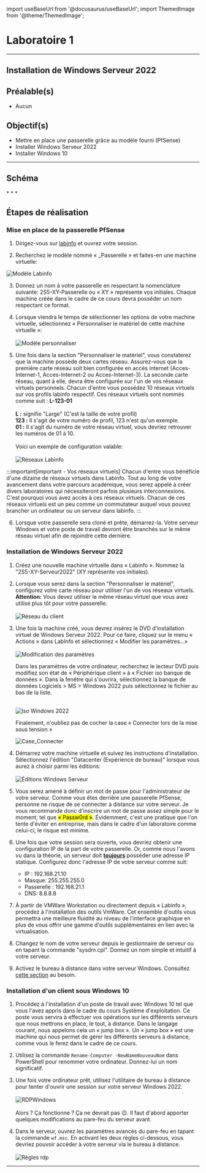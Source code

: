 import useBaseUrl from '@docusaurus/useBaseUrl';
import ThemedImage from '@theme/ThemedImage';

# Laboratoire 1
* * *
## Installation de Windows Serveur 2022

## Préalable(s)

- Aucun

## Objectif(s)
- Mettre en place une passerelle grâce au modèle fourni (PfSense)
- Installer Windows Serveur 2022
- Installer Windows 10
* * *
## Schéma

<div style={{textAlign: 'center'}}>
    <ThemedImage
        alt="Schéma"
        sources={{
            light: useBaseUrl('/img/Serveurs1/Laboratoire1_W.svg'),
            dark: useBaseUrl('/img/Serveurs1/Laboratoire1_D.svg'),
        }}
    />
</div>
* * *

## Étapes de réalisation

### Mise en place de la passerelle PfSense

1. Dirigez-vous sur [labinfo](labinfo.cegepmontpetit.ca) et ouvrez votre session.

2. Recherchez le modèle nommé « _Passerelle » et faites-en une machine virtuelle:

![Modèle Labinfo](../Assets/01/modele_labinfo.png)

3. Donnez un nom à votre passerelle en respectant la nomenclature suivante: 2S5-XY-Passerelle ou « XY » représente vos initiales. Chaque machine créée dans le cadre de ce cours devra posséder un nom respectant ce format.

4. Lorsque viendra le temps de sélectionner les options de votre machine virtuelle, sélectionnez « Personnaliser le matériel de cette machine virtuelle »:<br/><br/>
![Modèle personnaliser](../Assets/01/labinfo_personnaliser.png)

5. Une fois dans la section "Personnaliser le matériel", vous constaterez que la machine possède deux cartes réseau. Assurez-vous que la première carte réseau soit bien configurée en accès internet (Acces-Internet-1, Acces-Internet-2 ou Acces-Internet-3). La seconde carte réseau, quant à elle, devra être configurée sur l'un de vos réseaux virtuels personnels. Chacun d'entre vous possédez 10 réseaux virtuels sur vos profils labinfo respectif. Ces réseaux virtuels sont nommés comme suit : **L-123-01**<br/><br/>
**L :** signifie "Large" (C'est la taille de votre profil)<br/>
**123 :** Il s'agit de votre numéro de profil, 123 n'est qu'un exemple.<br/>
**01 :** Il s'agit du numéro de votre réseau virtuel, vous devriez retrouver les numéros de 01 à 10.<br/><br/>
Voici un exemple de configuration valable:<br/><br/>
![Réseaux Labinfo](../Assets/01/labinfo_reseaux.png)

:::important[important - Vos réseaux virtuels]
Chacun d'entre vous bénéficie d'une dizaine de réseaux virtuels dans Labinfo. Tout au long de votre avancement dans votre parcours académique, vous serez appelé à créer divers laboratoires qui nécessiteront parfois plusieurs interconnexions. C'est pourquoi vous avez accès à ces réseaux virtuels. Chacun de ces réseaux virtuels est un peu comme un commutateur auquel vous pouvez brancher un ordinateur ou un serveur dans labinfo.
:::

6. Lorsque votre passerelle sera cloné et prête, démarrez-la. Votre serveur Windows et votre poste de travail devront être branchés sur le même réseau virtuel afin de rejoindre cette dernière.

### Installation de Windows Serveur 2022

1. Créez une nouvelle machine virtuelle dans « Labinfo ». Nommez la "2S5-XY-Serveur2022" (XY représente vos initiales).

2. Lorsque vous serez dans la section "Personnaliser le matériel", configurez votre carte réseau pour utiliser l'un de vos réseaux virtuels. **Attention:** Vous devez utiliser le même réseau virtuel que vous avez utilisé plus tôt pour votre passerelle.<br /><br />
![Réseau du client](../Assets/01/labinfo_reseaux_client.png)

3. Une fois la machine créé, vous devrez insérez le DVD d'installation virtuel de Windows Serveur 2022. Pour ce faire, cliquez sur le menu « Actions » dans LabInfo et sélectionnez « Modifier les paramètres...»<br /><br />
![Modification des paramètres](../Assets/01/Labinfo_Modif_Param.png)

    Dans les paramètres de votre ordinateur, recherchez le lecteur DVD puis modifiez son état de « Périphérique client » à « Fichier iso banque de données ». Dans la fenêtre qui s'ouvrira, sélectionnez la banque de données Logiciels > MS > Windows 2022 puis sélectionnez le fichier au bas de la liste.<br /><br />

    ![Iso Windows 2022](../Assets/01/iso_win2022.png)

    Finalement, n'oubliez pas de cocher la case « Connecter lors de la mise sous tension »

    ![Case_Connecter](../Assets/01/Case_connecter.png)

4. Démarrez votre machine virtuelle et suivez les instructions d'installation. Sélectionnez l'édition "Datacenter (Expérience de bureau)" lorsque vous aurez à choisir parmi les éditions:<br/><br/>
![Éditions Windows Serveur](../Assets/01/editions.png)

5. Vous serez amené à définir un mot de passe pour l'administrateur de votre serveur. Comme vous êtes derrière une passerelle PfSense, personne ne risque de se connecter à distance sur votre serveur. Je vous recommande donc d'inscrire un mot de passe assez simple pour le moment, tel que <mark>« Passw0rd »</mark>. Évidemment, c'est une pratique que l'on tente d'éviter en entreprise, mais dans le cadre d'un laboratoire comme celui-ci, le risque est minime.

6. Une fois que votre session sera ouverte, vous devriez obtenir une configuration IP de la part de votre passerelle. Or, comme nous l'avons vu dans la théorie, un serveur doit <u>**toujours**</u> posséder une adresse IP statique. Configurez donc l'adresse IP de votre serveur comme suit:
    - IP : 192.168.21.10
    - Masque: 255.255.255.0
    - Passerelle : 192.168.21.1
    - DNS: 8.8.8.8

7. À partir de VMWare Workstation ou directement depuis « Labinfo », procédez à l'installation des outils VmWare. Cet ensemble d'outils vous permettra une meilleure fluidité au niveau de l'interface graphique en plus de vous offrir une gamme d'outils supplémentaires en lien avec la virtualisation.

8. Changez le nom de votre serveur depuis le gestionnaire de serveur ou en tapant la commande "sysdm.cpl". Donnez un nom simple et intuitif à votre serveur.

9. Activez le bureau à distance dans votre serveur Windows. Consultez [cette section](00-Cours1.md#gestion-à-distance) au besoin.

### Installation d'un client sous Windows 10

1. Procédez à l'installation d'un poste de travail avec Windows 10 tel que vous l'avez appris dans le cadre du cours Système d'exploitation. Ce poste vous servira à effectuer vos opérations sur les différents serveurs que nous mettrons en place, le tout, à distance. Dans le langage courant, nous appelons cela un « jump box ». Un « jump box » est une machine qui nous permet de gérer les différents serveurs à distance, comme vous le ferez dans le cadre de ce cours.

2. Utilisez la commande `Rename-Computer -NewName`*`NouveauNom`* dans PowerShell pour renommer votre ordinateur. Donnez-lui un nom significatif.

3. Une fois votre ordinateur prêt, utilisez l'utilitaire de bureau à distance pour tenter d'ouvrir une session sur votre serveur Windows 2022.<br/><br/>
![RDPWindows](../Assets/01/rdp_client.png)<br/><br/>Alors ? Ça fonctionne ? Ça ne devrait pas 😉. Il faut d'abord apporter quelques modifications au pare-feu du serveur avant.

4. Dans le serveur, ouvrez les paramètres avancés du pare-feu en tapant la commande `wf.msc`. En activant les deux règles ci-dessous, vous devriez pouvoir accéder à votre serveur via le bureau à distance.<br/><br/>
![Règles rdp](../Assets/01/rules.png)

* * *